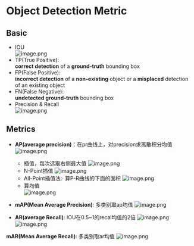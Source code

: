 # Object Detection Metric

## Basic 
- IOU  
![image.png](https://i.loli.net/2021/10/20/uiAwneoU1bMkDEB.png)
- TP(True Positive):  
**correct detection** of a **ground-truth** bounding box
- FP(False Positive):  
**incorrect detection** of a **non-existing** object or a **misplaced**
detection of an existing object
- FN(False Negative):  
**undetected ground-truth** bounding box
- Precision & Recall  
![image.png](https://i.loli.net/2021/10/20/TY5uPwI81WEx9lU.png)

## Metrics

- **AP(average precision)**：在pr曲线上，对precision求离散积分均值
  ![image.png](https://i.loli.net/2021/10/20/HmJ8IZbjT4keO6d.png)
  - 插值，每次选取右侧最大值
  ![image.png](https://i.loli.net/2021/10/20/jy1Ymlc6nV2RKxI.png) 
  - N-Point插值
  ![image.png](https://i.loli.net/2021/10/20/sPHy9O76S5WV8pk.png)
  - All-Point插值法:· 算P-R曲线的下面的面积
  ![image.png](https://i.loli.net/2021/10/20/uY4AtXJjBpbDcfn.png)
  - 算均值  
  ![image.png](https://i.loli.net/2021/10/20/OKir53jAbphL9Yt.png)

- **mAP(Mean Average Precision)**: 多类别取ap均值
  ![image.png](https://i.loli.net/2021/10/20/AiBORralCgNjQXV.png)

- **AR(average Recall)**: IOU在0.5~1的recal均值的2倍
  ![image.png](https://i.loli.net/2021/10/20/Q21BuYJdcnF9vot.png)
  ![image.png](https://i.loli.net/2021/10/20/7RwgcLK5W6XMSFf.png)

**mAR(Mean Average Recall)**: 多类别取ar均值
  ![image.png](https://i.loli.net/2021/10/20/Rmnc57tIa2FfTCQ.png)